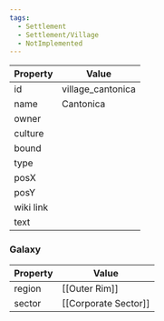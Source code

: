 ```yaml
---
tags:
  - Settlement
  - Settlement/Village
  - NotImplemented
---
```


| Property  | Value             |
| --------- | ----------------- |
| id        | village_cantonica |
| name      | Cantonica         |
| owner     |                   |
| culture   |                   |
| bound     |                   |
| type      |                   |
| posX      |                   |
| posY      |                   |
| wiki link |                   |
| text      |                   |

### Galaxy
| Property | Value                |
| -------- | -------------------- |
| region   | [[Outer Rim]]        |
| sector   | [[Corporate Sector]] |
